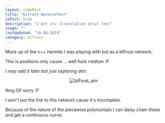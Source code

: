 ```yaml
---
layout: codePost
title: "bifrost-HermiteTest"
isPost: true
description: "2 pnt crv (translation only) test"
usage: ""
lastUpdated: "10-08-2019"
category: bifrost
---
```

Mock up of the c++ hermite I was playing with but as a biFrost network. 

This is positions only cause ... well fuck rotation :P

*I may add it later but just exploring atm.*

<center><img src="/assets/examples/biFrost_2pointHermiteCrvPos.gif" alt="biFrost_aim"></center>

9mg Gif sorry :P 

I won't put the link to this network cause it's incomplete. 

Because of the nature of the piecewise polynomials I can daisy chain these 
and get a continuous curve.
